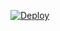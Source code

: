 [![Deploy](https://www.herokucdn.com/deploy/button.svg)](https://heroku.com/deploy?template=https://github.com/vivian-wis/ultraMarv-roku)
